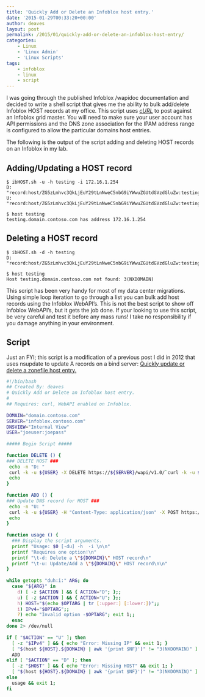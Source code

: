 ```yaml
---
title: 'Quickly Add or Delete an Infoblox host entry.'
date: '2015-01-29T00:33:20+00:00'
author: deaves
layout: post
permalink: /2015/01/quickly-add-or-delete-an-infoblox-host-entry/
categories:
    - Linux
    - 'Linux Admin'
    - 'Linux Scripts'
tags:
    - infoblox
    - linux
    - script
---
```


I was going through the published Infoblox /wapidoc documentation and decided to write a shell script that gives me the ability to bulk add/delete Infoblox HOST records at my office. This script uses [*cURL*](http://curl.haxx.se/) to post against an Infoblox grid master. You will need to make sure your user account has API permissions and the DNS zone association for the IPAM address range is configured to allow the particular domains host entries.

The following is the output of the script adding and deleting HOST records on an Infoblox in my lab.

## Adding/Updating a HOST record

```
$ ibHOST.sh -u -h testing -i 172.16.1.254
D: "record:host/ZG5zLmhvc3QkLjEuY29tLnNweC5nbG9iYWwuZGUtdGVzdGluZw:testing.domain.contoso.com/Internal%20View"
U: "record:host/ZG5zLmhvc3QkLjEuY29tLnNweC5nbG9iYWwuZGUtdGVzdGluZw:testing.domain.contoso.com/Internal%20View"

$ host testing
testing.domain.contoso.com has address 172.16.1.254
```

## Deleting a HOST record

```
$ ibHOST.sh -d -h testing
D: "record:host/ZG5zLmhvc3QkLjEuY29tLnNweC5nbG9iYWwuZGUtdGVzdGluZw:testing.domain.contoso.com/Internal%20View"

$ host testing
Host testing.domain.contoso.com not found: 3(NXDOMAIN)
```

This script has been very handy for most of my data center migrations. Using simple loop iteration to go through a list you can bulk add host records using the Infoblox WebAPI’s. This is not the best script to show off Infoblox WebAPI’s, but it gets the job done. If your looking to use this script, be very careful and test it before any mass runs! I take no responsibility if you damage anything in your environment.

## Script

Just an FYI; this script is a modification of a previous post I did in 2012 that uses nsupdate to update A records on a bind server: [Quickly update or delete a zonefile host entry.](/2012/01/quickly-update-or-delete-a-zonefile-host-entry/)

```bash
#!/bin/bash
## Created By: deaves
# Quickly Add or Delete an Infoblox host entry.
#
## Requires: curl, WebAPI enabled on Infoblox.
 
DOMAIN="domain.contoso.com"
SERVER="infoblox.contoso.com"
DNSVIEW="Internal View"
USER="joeuser:joepass"
 
##### Begin Script #####
 
function DELETE () {
### DELETE HOST ###
 echo -n "D: "
 curl -k -u ${USER} -X DELETE https://${SERVER}/wapi/v1.0/`curl -k -u ${USER} -X GET https://${SERVER}/wapi/v1.0/record:host -d name=${HOST}.${DOMAIN} 2> /dev/null | grep "_ref" | head -n1 | awk -F\" '{print $4}'` 2> /dev/null
 echo
}
 
function ADD () {
### Update DNS record for HOST ###
 echo -n "U: "
 curl -k -u ${USER} -H "Content-Type: application/json" -X POST https://${SERVER}/wapi/v1.0/record:host -d "{ \"ipv4addrs\":[{\"configure_for_dhcp\": false,\"ipv4addr\": \"${IPv4}\"}],\"name\": \"${HOST}.${DOMAIN}\",\"view\": \"${DNSVIEW}\"}" 2> /dev/null
 echo
}
 
function usage () {
  ### Display the script arguments.
  printf "Usage: $0 [-du] -h  -i \n\n"
  printf "Requires one option!\n"
  printf "\t-d: Delete a \"${DOMAIN}\" HOST record\n"
  printf "\t-u: Update/Add a \"${DOMAIN}\" HOST record\n\n"
}
 
while getopts "duh:i:" ARG; do
  case "${ARG}" in
    d) [ -z $ACTION ] && { ACTION="D"; };;
    u) [ -z $ACTION ] && { ACTION="U"; };;
    h) HOST="$(echo $OPTARG | tr [:upper:] [:lower:])";;
    i) IPv4="$OPTARG";;
    ?) echo "Invalid option -$OPTARG"; exit 1;;
  esac
done 2> /dev/null
 
if [ "$ACTION" == "U" ]; then
  [ -z "$IPv4" ] && { echo "Error: Missing IP" && exit 1; }
  [ "$(host ${HOST}.${DOMAIN} | awk '{print $NF}')" != "3(NXDOMAIN)" ] && { DELETE ;}
  ADD
elif [ "$ACTION" == "D" ]; then
  [ -z "$HOST" ] && { echo "Error: Missing HOST" && exit 1; }
  [ "$(host ${HOST}.${DOMAIN} | awk '{print $NF}')" != "3(NXDOMAIN)" ] && { DELETE ;}
else
  usage && exit 1;
fi
```
